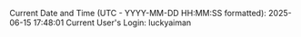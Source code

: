 Current Date and Time (UTC - YYYY-MM-DD HH:MM:SS formatted): 2025-06-15 17:48:01
Current User's Login: luckyaiman
